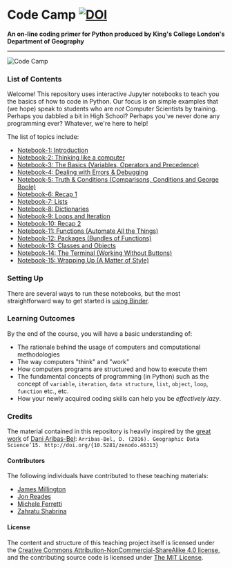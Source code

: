 # Code Camp [![DOI](https://zenodo.org/badge/DOI/10.5281/zenodo.3474043.svg)](https://doi.org/10.5281/zenodo.3474043)

**An on-line coding primer for Python produced by King's College London's Department of Geography**

---

![Code Camp](./img/code-camp.gif)


### List of Contents

Welcome! This repository uses interactive Jupyter notebooks to teach you the basics of how to code in Python. Our focus is on simple examples that (we hope) speak to students who are _not_ Computer Scientists by training. Perhaps you dabbled a bit in High School? Perhaps you've never done any programming ever? Whatever, we're here to help!

The list of topics include:
- [Notebook-1: Introduction](./notebook-01-getting-started.ipynb)
- [Notebook-2: Thinking like a computer](./notebook-02-thinking-like-a-computer.ipynb)
- [Notebook-3: The Basics (Variables, Operators and Precedence)](./notebook-03-basic-concepts.ipynb)
- [Notebook-4: Dealing with Errors & Debugging](./notebook-04-errors-and-debugging.ipynb)
- [Notebook-5: Truth & Conditions (Comparisons, Conditions and George Boole)](./notebook-05-truth-and-conditions.ipynb)
- [Notebook-6: Recap 1](./notebook-06-recap.ipynb)
- [Notebook-7: Lists](./notebook-07-lists.ipynb)
- [Notebook-8: Dictionaries](./notebook-08-dictionaries.ipynb)
- [Notebook-9: Loops and Iteration](./notebook-09-iteration.ipynb)
- [Notebook-10: Recap 2](./notebook-10-recap.ipynb)
- [Notebook-11: Functions (Automate All the Things)](./notebook-11-functions.ipynb)
- [Notebook-12: Packages (Bundles of Functions)](./notebook-12-packages.ipynb)
- [Notebook-13: Classes and Objects](./notebook-13-classes.ipynb)
- [Notebook-14: The Terminal (Working Without Buttons)](./notebook-14-terminal.ipynb)
- [Notebook-15: Wrapping Up (A Matter of Style)](./notebook-15-style-and-summary.ipynb)

### Setting Up

There are several ways to run these notebooks, but the most straightforward way to get started is [using Binder](https://mybinder.org/v2/gh/kingsgeocomp/code-camp-env/master?urlpath=git-pull%3Frepo%3Dhttps%253A%252F%252Fgithub.com%252Fkingsgeocomp%252Fcode-camp%26urlpath%3Dtree%252Fcode-camp%252F%26branch%3Dmaster).

### Learning Outcomes

By the end of the course, you will have a basic understanding of:

- The rationale behind the usage of computers and computational methodologies
- The way computers "think" and "work"
- How computers programs are structured and how to execute them
- The fundamental concepts of programming (in Python) such as the concept of `variable`, `iteration`, `data structure`, `list`, `object`, `loop`, `function` etc.,  etc.
- How your newly acquired coding skills can help you be _effectively lazy_.

### Credits
The material contained in this repository is heavily inspired by the [great work](http://darribas.org/gds15/index.html) of [Dani Aribas-Bel](https://twitter.com/darribas):
`Arribas-Bel, D. (2016). Geographic Data Science’15. http://doi.org/{10.5281/zenodo.46313}`

#### Contributors
The following individuals have contributed to these teaching materials: 
- [James Millington](https://github.com/jamesdamillington)
- [Jon Reades](https://github.com/jreades)
- [Michele Ferretti](https://github.com/miccferr)
- [Zahratu Shabrina](https://github.com/zarashabrina)

#### License
The content and structure of this teaching project itself is licensed under the [Creative Commons Attribution-NonCommercial-ShareAlike 4.0 license](https://creativecommons.org/licenses/by-nc-sa/4.0/), and the contributing source code is licensed under [The MIT License](https://opensource.org/licenses/mit-license.php).
